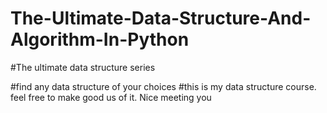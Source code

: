 # The-Ultimate-Data-Structure-And-Algorithm-In-Python

#The ultimate data structure series 

#find any data structure of your choices
#this is my data structure course. feel free to make good us of it. Nice meeting you
